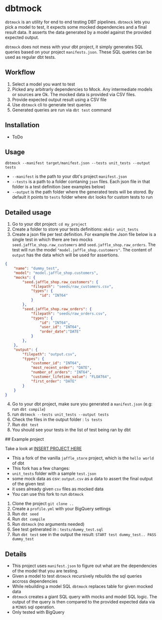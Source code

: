  # dbtmock
 
`dbtmock` is an utility for end to end testing DBT pipelines. `dbtmock` lets you pick a model to test, it expects some mocked dependencies and a final result data. It asserts the data generated by a model  against the provided expected output.

`dbtmock` does not mess with your dbt project, it simply generates SQL queries based on your project `manifests.json`. These SQL queries can be used as regular dbt tests.

## Workflow
  
1. Select a model you want to test
2. Picked any arbitrarly dependencies to Mock. Any intermediate models or sources are Ok. The mocked data is provided via CSV files.
3. Provide expected output result using a CSV file
4. Use `dbtmock` cli to generate test queries
5. Generated queries are run via `dbt test` command


## Installation
- ToDo

## Usage
`dbtmock --manifest target/manifest.json --tests unit_tests --output tests`

- `--manifest` is the path to your dbt's project `manifest.json`
- `--tests` is a path to a folder contaning `json` files. Each json file in that folder is a test definition (see examples below)
- `--output` is the path folder where the generated tests will be stored. By default it points to `tests` folder where `dbt` looks for custom tests to run


## Detailed usage

1. Go to your dbt project: `cd my_project`
2. Create a folder to store your tests definitions: `mkdir unit_tests`
3. Create a json file per test definition. For example the Json file below is a single test in which there are two mocks `seed.jaffle_shop.raw_customers` and  `seed.jaffle_shop.raw_orders`. The test will run the model `"model.jaffle_shop.customers"`. The content of `output` has the data which will be used for assertions.

``` json
{
    "name": "dummy_test",
    "model": "model.jaffle_shop.customers",
    "mocks": {
        "seed.jaffle_shop.raw_customers": {
            "filepath": "seeds/raw_customers.csv",
            "types": {
                "id": "INT64"
            }
        },
        "seed.jaffle_shop.raw_orders": {
            "filepath": "seeds/raw_orders.csv",
            "types": {
                "id": "INT64",
                "user_id": "INT64",
                "order_date":"DATE"
            }
        },   
    },
    "output": {
        "filepath": "output.csv",
        "types": {
            "customer_id": "INT64",
            "most_recent_order": "DATE",
            "number_of_orders": "INT64",
            "customer_lifetime_value": "FLOAT64",
            "first_order": "DATE"
        }
    }
}

```

4. Go to your dbt project, make sure you generated a `manifest.json` (e.g: run `dbt compile`)
5. run `dbtmock --tests unit_tests --output tests`
6. Check the files in the output folder : `ls tests`
7. Run `dbt test` 
8. You should see your tests in the list of test being ran by dbt

## Example project

Take a look at [INSERT PROJECT HERE]()
- This a fork of the vanilla `jaffle_store` project,  which is the `hello world` of dbt
- This fork has a few changes:
 - `unit_tests` folder with a sample `test.json`
 - some mock data as csv: `output.csv` as a data to assert the final output of the given test
 - it uses already given `csv` files as mocked data
- You can use this fork to run `dbtmock`

1. Clone the project `git clone ..`
2. Create a `profile.yml` with your BigQuery settings
3. Run `dbt seed`
4. Run `dbt compile`
5. Run `dbtmock` (no arguments needed)
6. See test getnerated in : `tests/dummy_test.sql`
7. Run `dbt test` see in the output the result: `START test dummy_test.. PASS dummy_test`


## Details

- This project uses `manifest.json` to figure out what are the dependencies of the model that you are testing.
- Given a model to test `dbtmock` recursively rebuilds the sql queries accross dependencies
- While rebuilding a model SQL `dbtmock` replaces table for given mocked data
- `dbtmock` creates a giant SQL query with mocks and model SQL logic. The output of the query is then compared to the provided expected data via a `MINUS` sql operation.
- Only tested with BigQuery 
